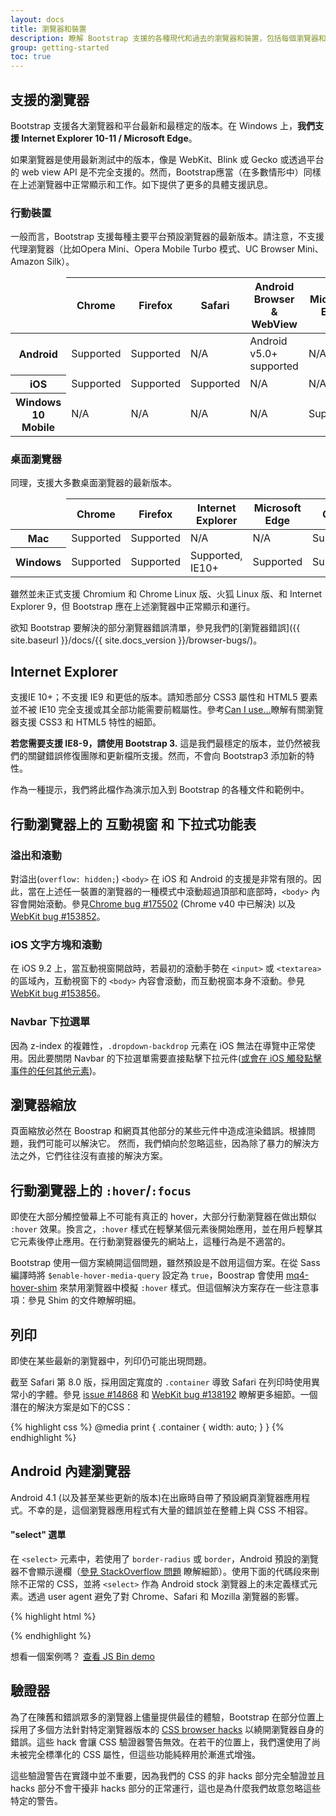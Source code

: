 ```yaml
---
layout: docs
title: 瀏覽器和裝置
description: 瞭解 Bootstrap 支援的各種現代和過去的瀏覽器和裝置，包括每個瀏覽器和裝置已知的故障和錯誤。
group: getting-started
toc: true
---
```


## 支援的瀏覽器

Bootstrap 支援各大瀏覽器和平台最新和最穩定的版本。在 Windows 上，**我們支援 Internet Explorer 10-11 / Microsoft Edge**。

如果瀏覽器是使用最新測試中的版本，像是 WebKit、Blink 或 Gecko 或透過平台的 web view API 是不完全支援的。然而，Bootstrap應當（在多數情形中）同樣在上述瀏覽器中正常顯示和工作。如下提供了更多的具體支援訊息。

### 行動裝置

一般而言，Bootstrap 支援每種主要平台預設瀏覽器的最新版本。請注意，不支援代理瀏覽器（比如Opera Mini、Opera Mobile Turbo 模式、UC Browser Mini、Amazon Silk）。

<table class="table table-bordered table-striped table-responsive">
  <thead>
    <tr>
      <td></td>
      <th>Chrome</th>
      <th>Firefox</th>
      <th>Safari</th>
      <th>Android Browser &amp; WebView</th>
      <th>Microsoft Edge</th>
    </tr>
  </thead>
  <tbody>
    <tr>
      <th scope="row">Android</th>
      <td class="text-success">Supported</td>
      <td class="text-success">Supported</td>
      <td class="text-muted">N/A</td>
      <td class="text-success">Android v5.0+ supported</td>
      <td class="text-muted">N/A</td>
    </tr>
    <tr>
      <th scope="row">iOS</th>
      <td class="text-success">Supported</td>
      <td class="text-success">Supported</td>
      <td class="text-success">Supported</td>
      <td class="text-muted">N/A</td>
      <td class="text-muted">N/A</td>
    </tr>
    <tr>
      <th scope="row">Windows 10 Mobile</th>
      <td class="text-muted">N/A</td>
      <td class="text-muted">N/A</td>
      <td class="text-muted">N/A</td>
      <td class="text-muted">N/A</td>
      <td class="text-success">Supported</td>
    </tr>
  </tbody>
</table>

### 桌面瀏覽器

同理，支援大多數桌面瀏覽器的最新版本。

<table class="table table-bordered table-striped table-responsive">
  <thead>
    <tr>
      <td></td>
      <th>Chrome</th>
      <th>Firefox</th>
      <th>Internet Explorer</th>
      <th>Microsoft Edge</th>
      <th>Opera</th>
      <th>Safari</th>
    </tr>
  </thead>
  <tbody>
    <tr>
      <th scope="row">Mac</th>
      <td class="text-success">Supported</td>
      <td class="text-success">Supported</td>
      <td class="text-muted">N/A</td>
      <td class="text-muted">N/A</td>
      <td class="text-success">Supported</td>
      <td class="text-success">Supported</td>
    </tr>
    <tr>
      <th scope="row">Windows</th>
      <td class="text-success">Supported</td>
      <td class="text-success">Supported</td>
      <td class="text-success">Supported, IE10+</td>
      <td class="text-success">Supported</td>
      <td class="text-success">Supported</td>
      <td class="text-danger">Not supported</td>
    </tr>
  </tbody>
</table>

雖然並未正式支援 Chromium 和 Chrome Linux 版、火狐 Linux 版、和 Internet Explorer 9，但 Bootstrap 應在上述瀏覽器中正常顯示和運行。

欲知 Bootstrap 要解決的部分瀏覽器錯誤清單，參見我們的[瀏覽器錯誤]({{ site.baseurl }}/docs/{{ site.docs_version }}/browser-bugs/)。

## Internet Explorer

支援IE 10+；不支援 IE9 和更低的版本。請知悉部分 CSS3 屬性和 HTML5 要素並不被 IE10 完全支援或其全部功能需要前輟屬性。參考[Can I use...](http://caniuse.com/)瞭解有關瀏覽器支援 CSS3 和 HTML5 特性的細節。

**若您需要支援 IE8-9，請使用 Bootstrap 3.** 這是我們最穩定的版本，並仍然被我們的關鍵錯誤修復團隊和更新檔所支援。然而，不會向 Bootstrap3 添加新的特性。

作為一種提示，我們將此檔作為演示加入到 Bootstrap 的各種文件和範例中。

## 行動瀏覽器上的 互動視窗 和 下拉式功能表

### 溢出和滾動

對溢出(`overflow: hidden;`) `<body>` 在 iOS 和 Android 的支援是非常有限的。因此，當在上述任一裝置的瀏覽器的一種模式中滾動超過頂部和底部時，`<body>` 內容會開始滾動。參見[Chrome bug #175502](https://bugs.chromium.org/p/chromium/issues/detail?id=175502) (Chrome v40 中已解決) 以及 [WebKit bug #153852](https://bugs.webkit.org/show_bug.cgi?id=153852)。

### iOS 文字方塊和滾動

在 iOS 9.2 上，當互動視窗開啟時，若最初的滾動手勢在 `<input>` 或 `<textarea>` 的區域內，互動視窗下的 `<body>` 內容會滾動，而互動視窗本身不滾動。參見 [WebKit bug #153856](https://bugs.webkit.org/show_bug.cgi?id=153856)。

### Navbar 下拉選單

因為 z-index 的複雜性，`.dropdown-backdrop` 元素在 iOS 無法在導覽中正常使用。因此要關閉 Navbar 的下拉選單需要直接點擊下拉元件([或會在 iOS 觸發點擊事件的任何其他元素](https://developer.mozilla.org/en-US/docs/Web/Events/click#Safari_Mobile))。


## 瀏覽器縮放

頁面縮放必然在 Boostrap 和網頁其他部分的某些元件中造成渲染錯誤。根據問題，我們可能可以解決它。 然而，我們傾向於忽略這些，因為除了暴力的解決方法之外，它們往往沒有直接的解決方案。

## 行動瀏覽器上的 `:hover`/`:focus`

即使在大部分觸控螢幕上不可能有真正的 hover，大部分行動瀏覽器在做出類似 `:hover` 效果。換言之，`:hover` 樣式在輕擊某個元素後開始應用，並在用戶輕擊其它元素後停止應用。在行動瀏覽器優先的網站上，這種行為是不適當的。

Bootstrap 使用一個方案繞開這個問題，雖然預設是不啟用這個方案。在從 Sass 編譯時將 `$enable-hover-media-query` 設定為 `true`，Boostrap 會使用 [mq4-hover-shim](https://github.com/twbs/mq4-hover-shim) 來禁用瀏覽器中模擬 `:hover` 樣式。但這個解決方案存在一些注意事項：參見 Shim 的文件瞭解明細。

## 列印

即使在某些最新的瀏覽器中，列印仍可能出現問題。

截至 Safari 第 8.0 版，採用固定寬度的 `.container` 導致 Safari 在列印時使用異常小的字體。參見 [issue #14868](https://github.com/twbs/bootstrap/issues/14868) 和 [WebKit bug #138192](https://bugs.webkit.org/show_bug.cgi?id=138192) 瞭解更多細節。一個潛在的解決方案是如下的CSS：

{% highlight css %}
@media print {
  .container {
    width: auto;
  }
}
{% endhighlight %}

## Android 內建瀏覽器

Android 4.1 (以及甚至某些更新的版本)在出廠時自帶了預設網頁瀏覽器應用程式。不幸的是，這個瀏覽器應用程式有大量的錯誤並在整體上與 CSS 不相容。

#### "select" 選單

在 `<select>` 元素中，若使用了 `border-radius` 或 `border`，Android 預設的瀏覽器不會顯示邊欄（[參見 StackOverflow 問題](https://stackoverflow.com/questions/14744437/html-select-box-not-showing-drop-down-arrow-on-android-version-4-0-when-set-with) 瞭解細節）。使用下面的代碼段來刪除不正常的 CSS，並將 `<select>` 作為 Android stock 瀏覽器上的未定義樣式元素。透過 user agent 避免了對 Chrome、Safari 和 Mozilla 瀏覽器的影響。

{% highlight html %}
<script>
$(function () {
  var nua = navigator.userAgent
  var isAndroid = (nua.indexOf('Mozilla/5.0') > -1 && nua.indexOf('Android ') > -1 && nua.indexOf('AppleWebKit') > -1 && nua.indexOf('Chrome') === -1)
  if (isAndroid) {
    $('select.form-control').removeClass('form-control').css('width', '100%')
  }
})
</script>
{% endhighlight %}

想看一個案例嗎？ [查看 JS Bin demo](http://jsbin.com/OyaqoDO/2)

## 驗證器

為了在陳舊和錯誤眾多的瀏覽器上儘量提供最佳的體驗，Bootstrap 在部分位置上採用了多個方法針對特定瀏覽器版本的 [CSS browser hacks](http://browserhacks.com) 以繞開瀏覽器自身的錯誤。這些 hack 會讓 CSS 驗證器警告無效。在若干的位置上，我們還使用了尚未被完全標準化的 CSS 屬性，但這些功能純粹用於漸進式增強。

這些驗證警告在實踐中並不重要，因為我們的 CSS 的非 hacks 部分完全驗證並且 hacks 部分不會干擾非 hacks 部分的正常運行，這也是為什麼我們故意忽略這些特定的警告。
